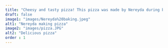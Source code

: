 ```yaml
---
title: "Cheesy and tasty pizza! This pizza was made by Nereyda during baking class. At home she is also practising, which her family doesn't mind at all ;)"
draft: false
image1: "images/Nereyda%20baking.jpeg"
alt1: "Nereyda making pizza"
image2: "images/pizza.JPG"
alt2: "Delicious pizza"
order : 1
---
```

